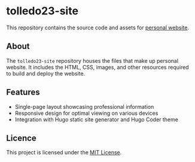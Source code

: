 # tolledo23-site

This repository contains the source code and assets for [personal website](www.tolledo23.dev).

## About

The `tolledo23-site` repository houses the files that make up personal website. It includes the HTML, CSS, images, and other resources required to build and deploy the website.

## Features

- Single-page layout showcasing professional information
- Responsive design for optimal viewing on various devices
- Integration with Hugo static site generator and Hugo Coder theme

## Licence

This project is licensed under the [MIT License](https://github.com/Tolledo/tolledo23-site/blob/main/LICENSE).
